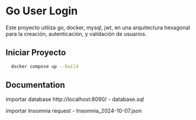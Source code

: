 # Go User Login

Este proyecto utiliza go, docker, mysql, jwt, en una arquitectura hexagonal para la creación, autenticación, y validación de usuarios.

## Iniciar Proyecto


```bash
  docker compose up --build
```

## Documentation

  importar database http://localhost:8090/ - database.sql

  importar Insomnia request - Insomnia_2024-10-07.json

